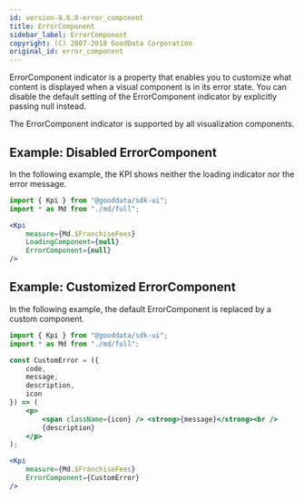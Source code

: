 ```yaml
---
id: version-8.6.0-error_component
title: ErrorComponent
sidebar_label: ErrorComponent
copyright: (C) 2007-2018 GoodData Corporation
original_id: error_component
---
```


ErrorComponent indicator is a property that enables you to customize what content is displayed when a visual component is in its error state. You can disable the default setting of the ErrorComponent indicator by explicitly passing null instead.

The ErrorComponent indicator is supported by all visualization components.

## Example: Disabled ErrorComponent

In the following example, the KPI shows neither the loading indicator nor the error message.

```jsx
import { Kpi } from "@gooddata/sdk-ui";
import * as Md from "./md/full";

<Kpi
    measure={Md.$FranchiseFees}
    LoadingComponent={null}
    ErrorComponent={null}
/>
```

## Example: Customized ErrorComponent

In the following example, the default ErrorComponent is replaced by a custom component.

```jsx
import { Kpi } from "@gooddata/sdk-ui";
import * as Md from "./md/full";

const CustomError = ({
    code,
    message,
    description,
    icon
}) => (
    <p>
        <span className={icon} /> <strong>{message}</strong><br />
        {description}
    </p>
);

<Kpi
    measure={Md.$FranchiseFees}
    ErrorComponent={CustomError}
/>
```
